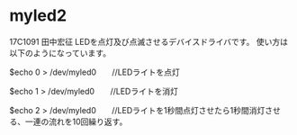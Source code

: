 # myled2
17C1091 田中宏征
LEDを点灯及び点滅させるデバイスドライバです。
使い方は以下のようになっています。

$echo 0 > /dev/myled0　　//LEDライトを点灯

$echo 1 > /dev/myled0　　//LEDライトを消灯

$echo 2 > /dev/myled0　　//LEDライトを1秒間点灯させたら1秒間消灯させる、一連の流れを10回繰り返す。


